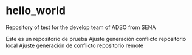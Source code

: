 # hello_world
Repository of test for the develop team of ADSO from SENA 

Este es un repositorio de prueba
Ajuste generación conflicto repositorio local 
Ajuste generación de conflicto repositorio remote 



